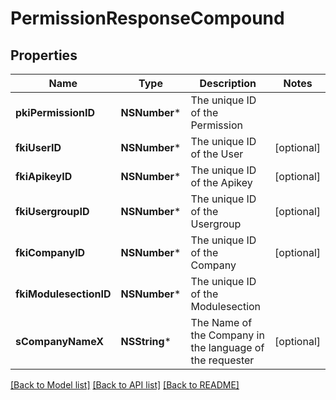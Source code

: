 # PermissionResponseCompound

## Properties
Name | Type | Description | Notes
------------ | ------------- | ------------- | -------------
**pkiPermissionID** | **NSNumber*** | The unique ID of the Permission | 
**fkiUserID** | **NSNumber*** | The unique ID of the User | [optional] 
**fkiApikeyID** | **NSNumber*** | The unique ID of the Apikey | [optional] 
**fkiUsergroupID** | **NSNumber*** | The unique ID of the Usergroup | [optional] 
**fkiCompanyID** | **NSNumber*** | The unique ID of the Company | [optional] 
**fkiModulesectionID** | **NSNumber*** | The unique ID of the Modulesection | 
**sCompanyNameX** | **NSString*** | The Name of the Company in the language of the requester | [optional] 

[[Back to Model list]](../README.md#documentation-for-models) [[Back to API list]](../README.md#documentation-for-api-endpoints) [[Back to README]](../README.md)


